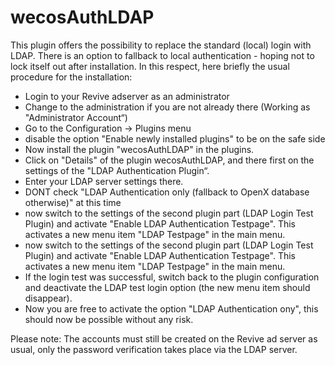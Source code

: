 # wecosAuthLDAP

This plugin offers the possibility to replace the standard (local) login with LDAP. There is an option to fallback to local authentication - hoping not to lock itself out after installation. In this respect, here briefly the usual procedure for the installation:

* Login to your Revive adserver as an administrator
* Change to the administration if you are not already there (Working as "Administrator Account“)
* Go to the Configuration -\> Plugins menu
* disable the option "Enable newly installed plugins" to be on the safe side
* Now install the plugin "wecosAuthLDAP" in the plugins.
* Click on "Details" of the plugin wecosAuthLDAP, and there first on the settings of the "LDAP Authentication Plugin“.
* Enter your LDAP server settings there.
* DONT check "LDAP Authentication only (fallback to OpenX database otherwise)" at this time
* now switch to the settings of the second plugin part (LDAP Login Test Plugin) and activate "Enable LDAP Authentication Testpage". This activates a new menu item "LDAP Testpage" in the main menu.
* now switch to the settings of the second plugin part (LDAP Login Test Plugin) and activate "Enable LDAP Authentication Testpage". This activates a new menu item "LDAP Testpage" in the main menu.
* If the login test was successful, switch back to the plugin configuration and deactivate the LDAP test login option (the new menu item should disappear).
* Now you are free to activate the option "LDAP Authentication ony", this should now be possible without any risk.

Please note: The accounts must still be created on the Revive ad server as usual, only the password verification takes place via the LDAP server.
